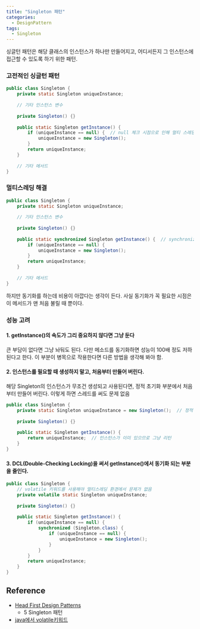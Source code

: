```yaml
---
title: "Singleton 패턴"
categories:
  - DesignPattern
tags:
  - Singleton
---
```


싱글턴 패턴은 해당 클래스의 인스턴스가 하나만 만들어지고, 어디서든지 그 인스턴스에 접근할 수 있도록 하기 위한 패턴.


### 고전적인 싱글턴 패턴

```java
public class Singleton {
	private static Singleton uniqueInstance;
	
	// 기타 인스턴스 변수
	
	private Singleton() {}
	
	public static Singleton getInstance() {
		if (uniqueInstance == null) {  // null 체크 시점으로 인해 멀티 스레딩 이슈 발생 가능
			uniqueInstance = new Singleton();
		}
		return uniqueInstance;
	}
	
	// 기타 메서드
}
```

### 멀티스레딩 해결

```java
public class Singleton {
	private static Singleton uniqueInstance;
	
	// 기타 인스턴스 변수
	
	private Singleton() {}
	
	public static synchronized Singleton getInstance() {  // synchronized 키워드 추가
		if (uniqueInstance == null) {
			uniqueInstance = new Singleton();
		}
		return uniqueInstance;
	}
	
	// 기타 메서드
}
```

하지만 동기화를 하는데 비용이 아깝다는 생각이 든다. 사실 동기화가 꼭 필요한 시점은 이 메서드가 맨 처음 불릴 때 뿐이다.

### 성능 고려

#### 1. getInstance()의 속도가 그리 중요하지 않다면 그냥 둔다
큰 부담이 없다면 그냥 놔둬도 된다. 다만 메소드를 동기화하면 성능이 100배 정도 저하된다고 한다.
이 부분이 병목으로 작용한다면 다른 방법을 생각해 봐야 함.


#### 2. 인스턴스를 필요할 때 생성하지 말고, 처음부터 만들어 버린다.
해당 Singleton의 인스턴스가 무조건 생성되고 사용된다면, 정적 초기화 부분에서 처음부터 만들어 버린다.
이렇게 하면 스레드를 써도 문제 없음

```java
public class Singleton {
	private static Singleton uniqueInstance = new Singleton();  // 정적 초기화 부분(static initializer)에서 인스턴스 생성
	
	private Singleton() {}
	
	public static Singleton getInstance() {
		return uniqueInstance;  // 인스턴스가 이미 있으므로 그냥 리턴
	}
}
```


#### 3. DCL(Double-Checking Locking)을 써서 getInstance()에서 동기화 되는 부분을 줄인다.

```java
public class Singleton {
	// volatile 키워드를 사용해야 멀티스레딩 환경에서 문제가 없음
	private volatile static Singleton uniqueInstance;
	
	private Singleton() {}
	
	public static Singleton getInstance() {
		if (uniqueInstance == null) {
			synchronized (Singleton.class) {
				if (uniqueInstance == null) {
					uniqueInstance = new Singleton();
				}
			}
		}
		return uniqueInstance;
	}
}
```




## Reference
- [Head First Design Patterns](http://book.naver.com/bookdb/book_detail.nhn?bid=1882446)
    + 5 Singleton 패턴
- [java에서 volatile키워드](http://blog.naver.com/jwmoon74/100157579221)